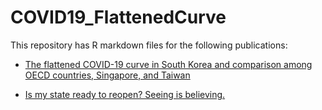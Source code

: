 # COVID19_FlattenedCurve
This repository has R markdown files for the following publications: 

- [The flattened COVID-19 curve in South Korea and comparison among OECD countries, Singapore, and Taiwan](https://medium.com/@yj.choi.isquared/flattening-covid-19-curve-in-south-korea-and-comparison-among-oecd-countries-singapore-and-taiwan-ae211a5645c9)

- [Is my state ready to reopen? Seeing is believing.](https://medium.com/@yj.choi.isquared/is-my-state-ready-to-reopen-seeing-is-believing-41ef39de663a)
